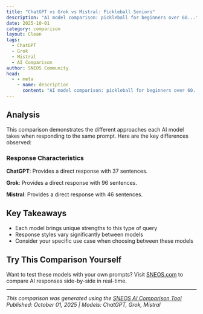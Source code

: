 ```yaml
---
title: "ChatGPT vs Grok vs Mistral: Pickleball Seniors"
description: "AI model comparison: pickleball for beginners over 60..."
date: 2025-10-01
category: comparison
layout: Clean
tags:
  - ChatGPT
  - Grok
  - Mistral
  - AI Comparison
author: SNEOS Community
head:
  - - meta
    - name: description
      content: "AI model comparison: pickleball for beginners over 60..."
---
```


<ChatComparison
  title="ChatGPT vs Grok vs Mistral: Pickleball Seniors"
  prompt="pickleball for beginners over 60"
  :responses='{
    "ChatGPT": "Pickleball is a fantastic sport for beginners over 60 because it is low-impact, easy to learn, and promotes social interaction and physical fitness. Here are some tips and information to help beginners over 60 get started with pickleball:\n\n### What is Pickleball?\nPickleball is a paddle sport that combines elements of tennis, badminton, and table tennis. It is played on a smaller court with a lower net, using a paddle and a plastic ball with holes.\n\n### Why Pickleball is Great for Those Over 60\n- **Low impact on joints:** The smaller court means less running and stress on the knees and hips.\n- **Easy to learn:** The rules and gameplay are straightforward.\n- **Social and fun:** Many local communities have clubs or groups, providing opportunities to meet new people.\n- **Improves balance and coordination:** Playing regularly helps maintain fitness and agility.\n\n### Getting Started Tips for Beginners Over 60\n1. **Find a Local Club or Group:** Look for community centers, YMCA, or senior centers that offer pickleball classes or open play.\n2. **Start with the Basics:** Learn the rules, basic strokes (serve, volley, dink), and scoring. Many clubs offer beginner clinics.\n3. **Use the Right Equipment:**  \n   - Paddle: Lightweight paddles are easier to handle for beginners.\n   - Balls: Use standard pickleball balls (with holes).\n   - Shoes: Wear court shoes with good support to prevent slips and falls.\n4. **Warm Up and Stretch:** Prepare your body with gentle stretches to reduce injury risk.\n5. **Play at Your Own Pace:** Focus first on rallies and getting comfortable with the ball rather than competition.\n6. **Practice Regularly:** Even short sessions 2-3 times a week improve skills and fitness.\n7. **Stay Hydrated and Rest:** Drink plenty of water and listen to your body to avoid overexertion.\n\n### Basic Rules Summary\n- The serve is underhand and must be made diagonally across the net.\n- Only one serve attempt is allowed.\n- Points are scored only by the serving side.\n- Games are typically played to 11 points, winning by 2.\n- The non-volley zone (\u0022kitchen\u0022) prevents players from volleying close to the net.\n\n### Additional Resources\n- **YouTube tutorials** for visual learners.\n- **Pickleball associations** (like USA Pickleball) provide beginner resources.\n- **Local seniors\u2019 programs** often offer beginner lessons.\n\n### Final Note\nPickleball is a wonderful way to stay active, meet others, and have fun. Starting slowly and focusing on enjoying the game will ensure a positive experience.\n\nIf you want, I can help you find beginner drills, recommend equipment, or suggest local clubs based on your area. Just let me know!",
    "Grok": "Pickleball is a fantastic sport for beginners over 60 because it\u2019s low-impact, easy to learn, and offers a great way to stay active while socializing. It combines elements of tennis, badminton, and ping pong, and is played on a smaller court with a paddle and a perforated plastic ball. Here\u2019s a guide to getting started with pickleball for seniors over 60:\n\n---\n\n### Why Pickleball is Great for Beginners Over 60\n1. **Low-Impact Exercise**: Pickleball is gentle on the joints compared to sports like tennis or running, making it ideal for older adults.\n2. **Social and Fun**: It\u2019s often played in doubles, fostering camaraderie and making it a great way to meet new people.\n3. **Improves Fitness**: It helps with balance, coordination, flexibility, and cardiovascular health.\n4. **Adaptable**: You can play at your own pace, whether casually or competitively.\n5. **Affordable and Accessible**: Equipment is inexpensive, and courts are often available at community centers, parks, or senior centers.\n\n---\n\n### Getting Started with Pickleball\n#### 1. Learn the Basic Rules\n- **Court**: A pickleball court is 44 feet long and 20 feet wide (for doubles), about a third the size of a tennis court.\n- **Scoring**: Only the serving side can score points. Games are typically played to 11 points (win by 2).\n- **Serve**: The serve must be underhand, and the ball must bounce once on each side after the serve (the \u201Cdouble bounce rule\u201D).\n- **Non-Volley Zone**: Near the net is a 7-foot area called the \u201Ckitchen\u201D where you cannot hit the ball out of the air (volley) unless it bounces first.\n- **Basic Play**: Players hit the ball back and forth until one side misses, hits out of bounds, or violates a rule.\n\nThere are many beginner-friendly videos on YouTube, or you can read the official rules on the USA Pickleball Association (USAPA) website.\n\n#### 2. Get the Right Equipment\n- **Paddle**: Lightweight paddles (6-8 oz) are best for beginners and seniors to avoid arm strain. Composite or graphite paddles are good options. Cost: $20\u2013$50 for a starter paddle.\n- **Ball**: Pickleballs are lightweight, plastic, and perforated. Use indoor balls for indoor courts and outdoor balls for outdoor play. Cost: $2\u2013$3 each or buy in sets.\n- **Shoes**: Wear supportive court shoes with good lateral stability to prevent slips or ankle injuries. Avoid running shoes, as they\u2019re designed for forward motion.\n- **Comfortable Clothing**: Wear breathable, moisture-wicking clothes. Many seniors also use a hat or visor for outdoor play.\n\nCheck local sporting goods stores or online retailers like Amazon for beginner sets that include paddles and balls.\n\n#### 3. Find a Place to Play\n- **Community Centers**: Many senior centers or YMCA locations offer pickleball courts and beginner clinics.\n- **Public Parks**: Look for outdoor courts in your area. Some tennis courts are now marked for pickleball.\n- **Clubs**: Join a local pickleball club for organized play and lessons. Check the USAPA website (usapickleball.org) for places to play near you.\n- **Friends**: If courts aren\u2019t available, portable nets can be set up in a driveway or park (with permission).\n\n#### 4. Start with Basic Skills\n- **Grip and Stance**: Hold the paddle with a relaxed, handshake grip. Stand with knees slightly bent, ready to move.\n- **Serve**: Practice an underhand serve, aiming for the opposite diagonal court. Start with a gentle swing.\n- **Dinks**: Learn to hit soft, controlled shots near the net (in or just over the kitchen) to keep the ball low.\n- **Groundstrokes**: Hit the ball after it bounces, focusing on control rather than power.\n- **Positioning**: Stay near the baseline after serving, then move toward the net (if comfortable) for better control of the game.\n\nBegin by practicing with a friend or family member, hitting the ball back and forth slowly to build confidence.\n\n#### 5. Join Beginner Clinics or Lessons\n- Many communities offer free or low-cost pickleball clinics for seniors. These sessions teach rules, techniques, and strategy in a supportive environment.\n- Look for \u201Cround-robin\u201D or \u201Copen play\u201D events at local courts where you can rotate partners and play at your skill level.\n\n---\n\n### Tips for Seniors Over 60\n1. **Warm Up and Stretch**: Before playing, do a 5\u201310 minute warm-up (e.g., walking or light arm swings) and stretch your calves, shoulders, and back to prevent injury.\n2. **Start Slow**: Play for 20\u201330 minutes at first and gradually increase as your stamina builds. Take breaks as needed.\n3. **Focus on Safety**: Avoid overreaching or quick pivots that could cause falls. If you have mobility issues, play doubles to cover less court space.\n4. **Stay Hydrated**: Bring water and drink regularly, especially during outdoor play.\n5. **Listen to Your Body**: Stop if you feel pain or excessive fatigue. If you have health concerns (e.g., arthritis or heart conditions), consult your doctor before starting.\n6. **Use Proper Form**: Avoid overuse injuries by learning correct paddle technique\u2014don\u2019t swing too hard or twist your wrist excessively.\n7. **Protect Yourself**: Consider wearing knee braces, elbow supports, or sunglasses (for outdoor glare) if needed.\n\n---\n\n### Benefits of Pickleball for Seniors\n- **Physical Health**: Improves cardiovascular fitness, strength, and agility while being gentle on joints.\n- **Mental Health**: Boosts mood through social interaction and reduces stress.\n- **Cognitive Benefits**: Enhances hand-eye coordination and strategic thinking.\n- **Community**: Provides a sense of belonging by connecting with other players.\n\n---\n\n### Common Challenges and Solutions\n- **Limited Mobility**: Stick to doubles play to reduce the area you need to cover. Focus on placement rather than speed.\n- **Fatigue**: Play shorter games (e.g., to 7 points) and rest between matches.\n- **Learning Curve**: Don\u2019t worry about mistakes\u2014pickleball is forgiving for beginners. Focus on having fun!\n\n---\n\n### Where to Learn More\n- **USA Pickleball Association (USAPA)**: Visit usapickleball.org for rules, tutorials, and court locators.\n- **YouTube Channels**: Channels like \u201CPrimeTime Pickleball\u201D or \u201CPickleball Channel\u201D offer free beginner tutorials.\n- **Local Groups**: Search for pickleball meetups on platforms like Meetup.com or ask at your local senior center.\n\n---\n\n### Sample Beginner Schedule\n- **Week 1\u20132**: Learn rules and practice basic shots with a friend (30 minutes, 2\u20133 times per week).\n- **Week 3\u20134**: Join a beginner clinic or open play session to meet others and play casual games.\n- **Ongoing**: Play 1\u20133 times per week for 1\u20132 hours, focusing on fun and gradual improvement.\n\nPickleball is a sport you can enjoy at any age, and many seniors find it becomes a rewarding part of their routine. Start small, prioritize safety, and most importantly, have fun! If you have specific questions or want help finding resources in your area, let me know!",
    "Mistral": "Pickleball is a fantastic sport for beginners over 60, as it combines elements of tennis, badminton, and ping pong, making it accessible and enjoyable for people of all ages and skill levels. Here are some tips and guidelines to help you get started:\n\n### 1. **Understand the Basics**\n- **Court Layout**: The pickleball court is smaller than a tennis court, making it easier to cover.\n- **Equipment**: You\u0027ll need a pickleball paddle and a pickleball. The ball is similar to a wiffle ball.\n- **Scoring**: Games are typically played to 11, 15, or 21 points, and you must win by at least 2 points.\n\n### 2. **Learn the Rules**\n- **Serve**: The serve must be underhand and below the waist. The ball must be hit without bouncing and must land in the opposite diagonal court.\n- **Double Bounce Rule**: Each team must play their first shot off the bounce. After both sides have played a shot off the bounce, players may volley the ball (hit it before it bounces).\n- **Non-Volley Zone (NVZ)**: Also known as the \u0022kitchen,\u0022 this is a 7-foot area on both sides of the net where you cannot volley the ball.\n\n### 3. **Start Slow**\n- **Warm-Up**: Begin with a gentle warm-up to loosen your muscles and joints.\n- **Practice Drills**: Start with simple drills like hitting the ball back and forth with a partner to get a feel for the paddle and ball.\n\n### 4. **Focus on Technique**\n- **Grip**: Hold the paddle with a relaxed grip, similar to how you would hold a frying pan.\n- **Footwork**: Move your feet to get into position for each shot. Avoid reaching or stretching too far.\n- **Stroke**: Practice a smooth, controlled swing. Avoid swinging too hard, as this can lead to injuries.\n\n### 5. **Stay Safe**\n- **Hydration**: Drink plenty of water before, during, and after playing.\n- **Stretching**: Incorporate stretching exercises to improve flexibility and reduce the risk of injury.\n- **Listen to Your Body**: If you feel pain or discomfort, take a break and consult a healthcare professional if necessary.\n\n### 6. **Join a Club or Group**\n- **Community**: Many communities have pickleball clubs or groups specifically for seniors. Joining a club can provide social interaction and support.\n- **Lessons**: Consider taking lessons from a certified instructor to improve your skills and technique.\n\n### 7. **Have Fun**\n- **Enjoy the Game**: Remember that the primary goal is to have fun and stay active. Don\u0027t get too caught up in winning or losing.\n- **Social Aspect**: Pickleball is a great way to meet new people and build friendships.\n\n### 8. **Equipment Tips**\n- **Paddle**: Choose a paddle that feels comfortable in your hand. Lighter paddles are generally easier to control.\n- **Ball**: Use an indoor or outdoor ball depending on where you are playing. Indoor balls are softer and quieter.\n\n### 9. **Maintain a Positive Attitude**\n- **Patience**: Be patient with yourself as you learn. Everyone starts as a beginner.\n- **Encouragement**: Encourage your fellow players and enjoy the camaraderie.\n\n### 10. **Consult a Healthcare Professional**\n- **Medical Clearance**: If you have any health concerns, consult your doctor before starting any new physical activity.\n\nPickleball is a wonderful way to stay active, socialize, and have fun. With these tips, you\u0027ll be well on your way to enjoying the sport and reaping its many benefits."
  }'
  published-date="17:38"
/>

## Analysis

This comparison demonstrates the different approaches each AI model takes when responding to the same prompt. Here are the key differences observed:

### Response Characteristics

**ChatGPT**: Provides a direct response with 37 sentences. 

**Grok**: Provides a direct response with 96 sentences. 

**Mistral**: Provides a direct response with 46 sentences. 

## Key Takeaways

- Each model brings unique strengths to this type of query
- Response styles vary significantly between models
- Consider your specific use case when choosing between these models

## Try This Comparison Yourself

Want to test these models with your own prompts? Visit [SNEOS.com](https://sneos.com) to compare AI responses side-by-side in real-time.

---

*This comparison was generated using the [SNEOS AI Comparison Tool](https://sneos.com)*
*Published: October 01, 2025 | Models: ChatGPT, Grok, Mistral*
